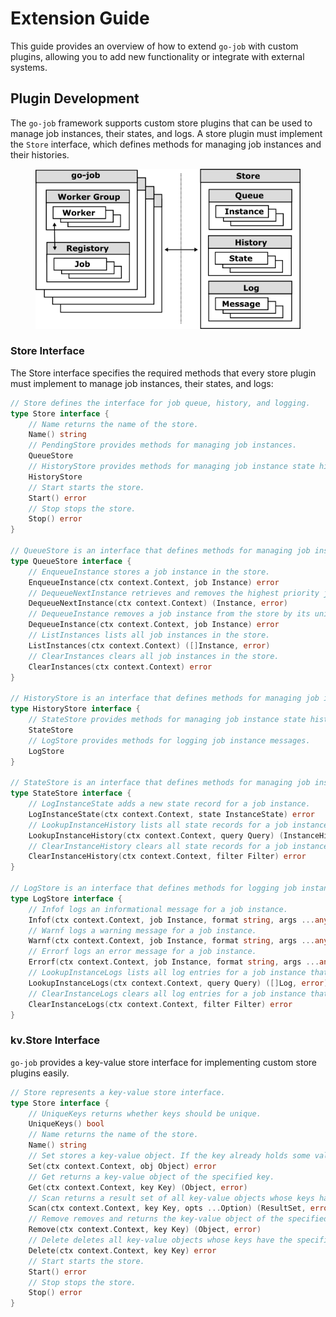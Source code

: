 # Extension Guide

This guide provides an overview of how to extend `go-job` with custom plugins, allowing you to add new functionality or integrate with external systems.

## Plugin Development

The `go-job` framework supports custom store plugins that can be used to manage job instances, their states, and logs. A store plugin must implement the `Store` interface, which defines methods for managing job instances and their histories.

<figure>
<img src="img/job-store.png" alt="job store" />
</figure>

### Store Interface

The Store interface specifies the required methods that every store plugin must implement to manage job instances, their states, and logs:

``` go
// Store defines the interface for job queue, history, and logging.
type Store interface {
    // Name returns the name of the store.
    Name() string
    // PendingStore provides methods for managing job instances.
    QueueStore
    // HistoryStore provides methods for managing job instance state history.
    HistoryStore
    // Start starts the store.
    Start() error
    // Stop stops the store.
    Stop() error
}

// QueueStore is an interface that defines methods for managing job instances in a pending state.
type QueueStore interface {
    // EnqueueInstance stores a job instance in the store.
    EnqueueInstance(ctx context.Context, job Instance) error
    // DequeueNextInstance retrieves and removes the highest priority job instance from the store. If no job instance is available, it returns nil.
    DequeueNextInstance(ctx context.Context) (Instance, error)
    // DequeueInstance removes a job instance from the store by its unique identifier.
    DequeueInstance(ctx context.Context, job Instance) error
    // ListInstances lists all job instances in the store.
    ListInstances(ctx context.Context) ([]Instance, error)
    // ClearInstances clears all job instances in the store.
    ClearInstances(ctx context.Context) error
}

// HistoryStore is an interface that defines methods for managing job instance state history.
type HistoryStore interface {
    // StateStore provides methods for managing job instance state history.
    StateStore
    // LogStore provides methods for logging job instance messages.
    LogStore
}

// StateStore is an interface that defines methods for managing job instance state history.
type StateStore interface {
    // LogInstanceState adds a new state record for a job instance.
    LogInstanceState(ctx context.Context, state InstanceState) error
    // LookupInstanceHistory lists all state records for a job instance that match the specified query. The returned history is sorted by their timestamp.
    LookupInstanceHistory(ctx context.Context, query Query) (InstanceHistory, error)
    // ClearInstanceHistory clears all state records for a job instance that match the specified filter.
    ClearInstanceHistory(ctx context.Context, filter Filter) error
}

// LogStore is an interface that defines methods for logging job instance messages.
type LogStore interface {
    // Infof logs an informational message for a job instance.
    Infof(ctx context.Context, job Instance, format string, args ...any) error
    // Warnf logs a warning message for a job instance.
    Warnf(ctx context.Context, job Instance, format string, args ...any) error
    // Errorf logs an error message for a job instance.
    Errorf(ctx context.Context, job Instance, format string, args ...any) error
    // LookupInstanceLogs lists all log entries for a job instance that match the specified query. The returned logs are sorted by their timestamp.
    LookupInstanceLogs(ctx context.Context, query Query) ([]Log, error)
    // ClearInstanceLogs clears all log entries for a job instance that match the specified filter.
    ClearInstanceLogs(ctx context.Context, filter Filter) error
}
```

### kv.Store Interface

`go-job` provides a key-value store interface for implementing custom store plugins easily.

``` go
// Store represents a key-value store interface.
type Store interface {
    // UniqueKeys returns whether keys should be unique.
    UniqueKeys() bool
    // Name returns the name of the store.
    Name() string
    // Set stores a key-value object. If the key already holds some value, it is overwritten.
    Set(ctx context.Context, obj Object) error
    // Get returns a key-value object of the specified key.
    Get(ctx context.Context, key Key) (Object, error)
    // Scan returns a result set of all key-value objects whose keys have the specified prefix.
    Scan(ctx context.Context, key Key, opts ...Option) (ResultSet, error)
    // Remove removes and returns the key-value object of the specified key.
    Remove(ctx context.Context, key Key) (Object, error)
    // Delete deletes all key-value objects whose keys have the specified prefix.
    Delete(ctx context.Context, key Key) error
    // Start starts the store.
    Start() error
    // Stop stops the store.
    Stop() error
}
```
